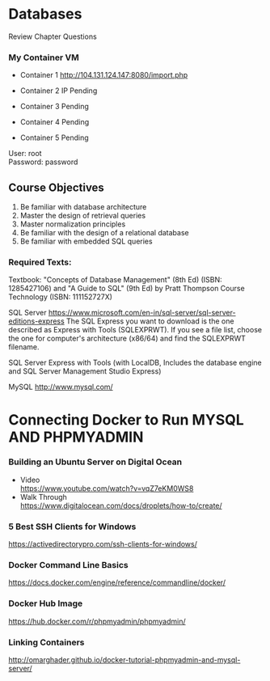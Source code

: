 # Databases  
Review Chapter Questions

### My Container VM  
- Container 1
http://104.131.124.147:8080/import.php

- Container 2
IP Pending

- Container 3
Pending

- Container 4
Pending

- Container 5
Pending


User: root  
Password: password  

## Course Objectives
1. Be familiar with database architecture
2. Master the design of retrieval queries
3. Master normalization principles
4. Be familiar with the design of a relational database
5. Be familiar with embedded SQL queries

### Required Texts:
Textbook:   "Concepts of Database Management" (8th Ed) (ISBN: 1285427106) and "A Guide to SQL" (9th Ed) by Pratt Thompson Course Technology (ISBN: 111152727X)

SQL Server https://www.microsoft.com/en-in/sql-server/sql-server-editions-express The SQL Express you want to download is the one described as Express with Tools (SQLEXPRWT). If you see a file list, choose the one for computer's architecture (x86/64) and find the SQLEXPRWT filename.

SQL Server Express with Tools (with LocalDB, Includes the database engine and SQL Server Management Studio Express)

MySQL http://www.mysql.com/


# Connecting Docker to Run MYSQL AND PHPMYADMIN  
### Building an Ubuntu Server on Digital Ocean
- Video  
https://www.youtube.com/watch?v=vqZ7eKM0WS8  
- Walk Through  
https://www.digitalocean.com/docs/droplets/how-to/create/

### 5 Best SSH Clients for Windows
https://activedirectorypro.com/ssh-clients-for-windows/

### Docker Command Line Basics
https://docs.docker.com/engine/reference/commandline/docker/

### Docker Hub Image  
https://hub.docker.com/r/phpmyadmin/phpmyadmin/

### Linking Containers
http://omarghader.github.io/docker-tutorial-phpmyadmin-and-mysql-server/
